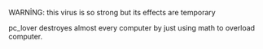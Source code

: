 WARNİNG: this virus is so strong but its effects are temporary

pc_lover destroyes almost every computer by just using math to overload computer.
